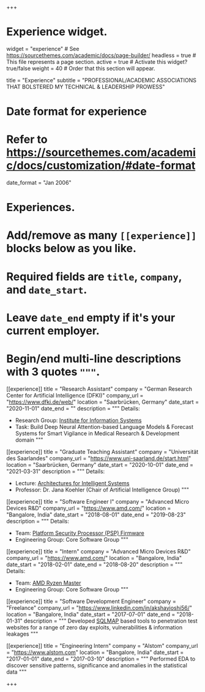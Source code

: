 +++
# Experience widget.
widget = "experience"  # See https://sourcethemes.com/academic/docs/page-builder/
headless = true  # This file represents a page section.
active = true  # Activate this widget? true/false
weight = 40  # Order that this section will appear.

title = "Experience"
subtitle = "PROFESSIONAL/ACADEMIC ASSOCIATIONS THAT BOLSTERED MY TECHNICAL & LEADERSHIP PROWESS"

# Date format for experience
#   Refer to https://sourcethemes.com/academic/docs/customization/#date-format
date_format = "Jan 2006"

# Experiences.
#   Add/remove as many `[[experience]]` blocks below as you like.
#   Required fields are `title`, `company`, and `date_start`.
#   Leave `date_end` empty if it's your current employer.
#   Begin/end multi-line descriptions with 3 quotes `"""`.

[[experience]]
  title = "Research Assistant"
  company = "German Research Center for Artificial Intelligence (DFKI)"
  company_url = "https://www.dfki.de/web/"
  location = "Saarbrücken, Germany"
  date_start = "2020-11-01"
  date_end = ""
  description = """ 
  Details:
  * Research Group: [Institute for Information Systems](https://www.dfki.de/web/forschung/forschungsbereiche/institut-fuer-wirtschaftsinformatik/)
  * Task: Build Deep Neural Attention-based Language Models & Forecast Systems for Smart Vigilance in Medical Research & Development domain
  """

[[experience]]
  title = "Graduate Teaching Assistant"
  company = "Universität des Saarlandes"
  company_url = "https://www.uni-saarland.de/start.html"
  location = "Saarbrücken, Germany"
  date_start = "2020-10-01"
  date_end = "2021-03-31"
  description = """ 
  Details:
  * Lecture: [Architectures for Intelligent Systems](https://cms.sic.saarland/atis_19/)
  * Professor: Dr. Jana Koehler (Chair of Artificial Intelligence Group) 
  """

[[experience]]
  title = "Software Engineer I"
  company = "Advanced Micro Devices R&D"
  company_url = "https://www.amd.com/"
  location = "Bangalore, India"
  date_start = "2018-08-01"
  date_end = "2019-08-23"
  description = """
  Details:
  * Team: [Platform Security Processor (PSP) Firmware](https://www.amd.com/en/technologies/pro-security)
  * Engineering Group: Core Software Group
  """

[[experience]]
  title = "Intern"
  company = "Advanced Micro Devices R&D"
  company_url = "https://www.amd.com/"
  location = "Bangalore, India"
  date_start = "2018-02-01"
  date_end = "2018-08-20"
  description = """
  Details:
  * Team: [AMD Ryzen Master](https://www.amd.com/en/technologies/ryzen-master)
  * Engineering Group: Core Software Group
  """

[[experience]]
  title = "Software Development Engineer"
  company = "Freelance"
  company_url = "https://www.linkedin.com/in/akshayjoshi56/"
  location = "Bangalore, India"
  date_start = "2017-07-01"
  date_end = "2018-01-31"
  description = """
  Developed [SQLMAP](http://sqlmap.org/) based tools to penetration test websites for a range of zero day exploits, vulnerabilities & information leakages
  """

[[experience]]
  title = "Engineering Intern"
  company = "Alstom"
  company_url = "https://www.alstom.com"
  location = "Bangalore, India"
  date_start = "2017-01-01"
  date_end = "2017-03-10"
  description = """
  Performed EDA to discover sensitive patterns, significance and anomalies in the statistical data
  """
  
+++
